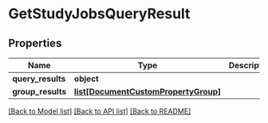 # GetStudyJobsQueryResult

## Properties
Name | Type | Description | Notes
------------ | ------------- | ------------- | -------------
**query_results** | **object** |  | [optional] 
**group_results** | [**list[DocumentCustomPropertyGroup]**](DocumentCustomPropertyGroup.md) |  | [optional] 

[[Back to Model list]](../README.md#documentation-for-models) [[Back to API list]](../README.md#documentation-for-api-endpoints) [[Back to README]](../README.md)


